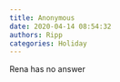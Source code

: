 ```yaml
---
title: Anonymous
date: 2020-04-14 08:54:32
authors: Ripp
categories: Holiday
---
```


 Rena has no answer